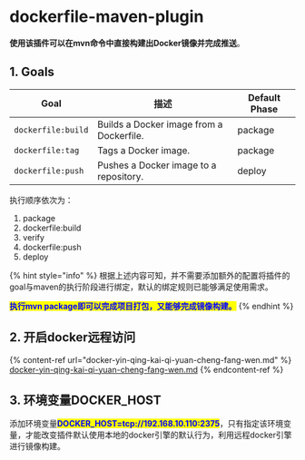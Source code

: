 # dockerfile-maven-plugin

**使用该插件可以在mvn命令中直接构建出Docker镜像并完成推送**。

## 1. Goals

| Goal               | 描述                                       | Default Phase |
| ------------------ | ---------------------------------------- | ------------- |
| `dockerfile:build` | Builds a Docker image from a Dockerfile. | package       |
| `dockerfile:tag`   | Tags a Docker image.                     | package       |
| `dockerfile:push`  | Pushes a Docker image to a repository.   | deploy        |

执行顺序依次为：

1. package&#x20;
2. dockerfile:build&#x20;
3. verify&#x20;
4. dockerfile:push&#x20;
5. deploy

{% hint style="info" %}
根据上述内容可知，并不需要添加额外的配置将插件的goal与maven的执行阶段进行绑定，默认的绑定规则已能够满足使用需求。

<mark style="color:blue;">**执行mvn package即可以完成项目打包，又能够完成镜像构建。**</mark>
{% endhint %}

## 2. 开启docker远程访问

{% content-ref url="docker-yin-qing-kai-qi-yuan-cheng-fang-wen.md" %}
[docker-yin-qing-kai-qi-yuan-cheng-fang-wen.md](docker-yin-qing-kai-qi-yuan-cheng-fang-wen.md)
{% endcontent-ref %}

## 3. 环境变量DOCKER\_HOST

添加环境变量<mark style="color:blue;">**DOCKER\_HOST=tcp://192.168.10.110:2375**</mark>，只有指定该环境变量，才能改变插件默认使用本地的docker引擎的默认行为，利用远程docker引擎进行镜像构建。
